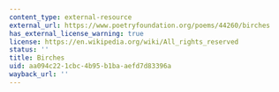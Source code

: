 ```yaml
---
content_type: external-resource
external_url: https://www.poetryfoundation.org/poems/44260/birches
has_external_license_warning: true
license: https://en.wikipedia.org/wiki/All_rights_reserved
status: ''
title: Birches
uid: aa094c22-1cbc-4b95-b1ba-aefd7d83396a
wayback_url: ''
---
```

